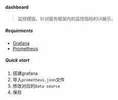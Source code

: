 #### dashboard

> 监控模版，针对服务框架内的监控指标的UI展示。

##### Requirments

- [Grafana](https://grafana.com)
- [Prometheus](https://prometheus.io) 

##### Quick start

1. 搭建grafana
2. 导入`prometheus.json`文件
3. 修改对应的`Data source`
4. 保存
